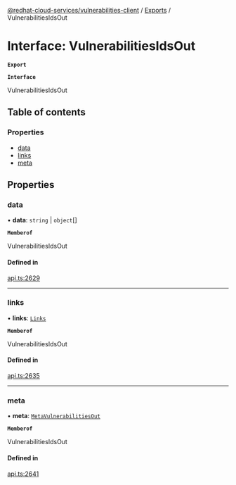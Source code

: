 [@redhat-cloud-services/vulnerabilities-client](../README.md) / [Exports](../modules.md) / VulnerabilitiesIdsOut

# Interface: VulnerabilitiesIdsOut

**`Export`**

**`Interface`**

VulnerabilitiesIdsOut

## Table of contents

### Properties

- [data](VulnerabilitiesIdsOut.md#data)
- [links](VulnerabilitiesIdsOut.md#links)
- [meta](VulnerabilitiesIdsOut.md#meta)

## Properties

### data

• **data**: `string` \| `object`[]

**`Memberof`**

VulnerabilitiesIdsOut

#### Defined in

[api.ts:2629](https://github.com/RedHatInsights/javascript-clients/blob/master/packages/vulnerabilities/api.ts#L2629)

___

### links

• **links**: [`Links`](Links.md)

**`Memberof`**

VulnerabilitiesIdsOut

#### Defined in

[api.ts:2635](https://github.com/RedHatInsights/javascript-clients/blob/master/packages/vulnerabilities/api.ts#L2635)

___

### meta

• **meta**: [`MetaVulnerabilitiesOut`](MetaVulnerabilitiesOut.md)

**`Memberof`**

VulnerabilitiesIdsOut

#### Defined in

[api.ts:2641](https://github.com/RedHatInsights/javascript-clients/blob/master/packages/vulnerabilities/api.ts#L2641)
